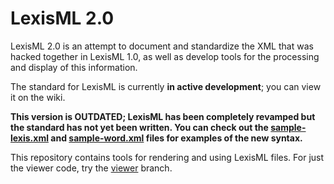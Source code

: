 #  LexisML 2.0  #

LexisML 2.0 is an attempt to document and standardize the XML that was hacked together in LexisML 1.0, as well as develop tools for the processing and display of this information.

The standard for LexisML is currently __in active development__; you can view it on the wiki.

__This version is OUTDATED; LexisML has been completely revamped but the standard has not yet been written.
You can check out the [sample-lexis.xml](sample-lexis.xml) and [sample-word.xml](sample-word.xml) files for examples of the new syntax.__

This repository contains tools for rendering and using LexisML files.
For just the viewer code, try the [viewer](https://github.com/literallybenjam/LexisML/tree/viewer) branch.
